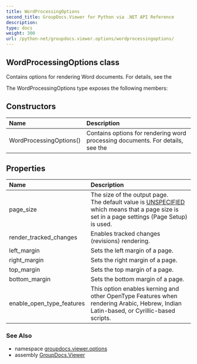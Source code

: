 ```yaml
---
title: WordProcessingOptions
second_title: GroupDocs.Viewer for Python via .NET API Reference
description: 
type: docs
weight: 300
url: /python-net/groupdocs.viewer.options/wordprocessingoptions/
---
```


## WordProcessingOptions class

Contains options for rendering Word documents. For details, see the

The WordProcessingOptions type exposes the following members:
## Constructors
| Name | Description |
| :- | :- |
|WordProcessingOptions()|Contains options for rendering word processing documents. For details, see the|
## Properties
| Name | Description |
| :- | :- |
|page_size|The size of the output page.<br/>            The default value is [UNSPECIFIED](/viewer/python-net/groupdocs.viewer.options/pagesize/) which means that a page size is set in a page settings (Page Setup) is used.|
|render_tracked_changes|Enables tracked changes (revisions) rendering.|
|left_margin|Sets the left margin of a page.|
|right_margin|Sets the right margin of a page.|
|top_margin|Sets the top margin of a page.|
|bottom_margin|Sets the bottom margin of a page.|
|enable_open_type_features|This option enables kerning and other OpenType Features when rendering Arabic, Hebrew, Indian Latin-based, or Cyrillic-based scripts.|

### See Also

* namespace [groupdocs.viewer.options](/viewer/python-net/groupdocs.viewer.options/)
* assembly [GroupDocs.Viewer](/viewer/python-net/)

